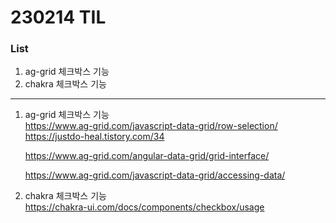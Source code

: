 # 230214 TIL

### List

1. ag-grid 체크박스 기능
2. chakra 체크박스 기능

---

1. ag-grid 체크박스 기능  
   https://www.ag-grid.com/javascript-data-grid/row-selection/  
   https://justdo-heal.tistory.com/34
      <!-- sizefit()    -->

    https://www.ag-grid.com/angular-data-grid/grid-interface/

      <!-- forEachNode() -->

    https://www.ag-grid.com/javascript-data-grid/accessing-data/

2. chakra 체크박스 기능  
   https://chakra-ui.com/docs/components/checkbox/usage
